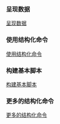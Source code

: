 ### 呈现数据
[呈现数据](https://github.com/ningbaoqi/Shell/blob/master/README-cheng.md)
### 使用结构化命令
[使用结构化命令](https://github.com/ningbaoqi/Shell/blob/master/README-struct.md)
### 构建基本脚本
[构建基本脚本](https://github.com/ningbaoqi/Shell/blob/master/README-base.md)
### 更多的结构化命令
[更多的结构化命令](https://github.com/ningbaoqi/Shell/blob/master/README-more.md)
